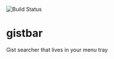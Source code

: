 


![Build Status](https://travis-ci.org/davidlivingrooms/gistbar.svg?branch=master)


# gistbar
Gist searcher that lives in your menu tray
